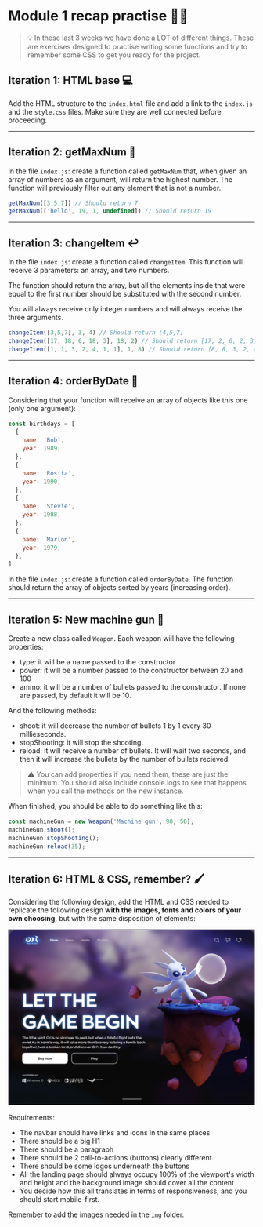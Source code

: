 # Module 1 recap practise 💪🏼

> 💡 In these last 3 weeks we have done a LOT of different things. These are exercises designed to practise writing some functions and try to remember some CSS to get you ready for the project.

## Iteration 1: HTML base 💻

Add the HTML structure to the `index.html` file and add a link to the `index.js` and the `style.css` files. Make sure they are well connected before proceeding.

---

## Iteration 2: getMaxNum 🔢

In the file `index.js`: create a function called `getMaxNum` that, when given an array of numbers as an argument, will return the highest number. The function will previously filter out any element that is not a number. 

```js
getMaxNum([3,5,7]) // Should return 7
getMaxNum(['hello', 19, 1, undefined]) // Should return 19
```
---

## Iteration 3: changeItem ↩

In the file `index.js`: create a function called `changeItem`. This function will receive 3 parameters: an array, and two numbers. 

The function should return the array, but all the elements inside that were equal to the first number should be substituted with the second number.

You will always receive only integer numbers and will always receive the three arguments.

```js
changeItem([3,5,7], 3, 4) // Should return [4,5,7]
changeItem([17, 18, 6, 18, 3], 18, 2) // Should return [17, 2, 6, 2, 3];
changeItem([1, 1, 3, 2, 4, 1, 1], 1, 8) // Should return [8, 8, 3, 2, 4, 8, 8] 
```

---


## Iteration 4: orderByDate 📇

Considering that your function will receive an array of objects like this one (only one argument):

```js
const birthdays = [
  {
    name: 'Bob',
    year: 1989, 
  },
  {
    name: 'Rosita',
    year: 1990, 
  },
  {
    name: 'Stevie',
    year: 1988, 
  },
  {
    name: 'Marlon',
    year: 1979, 
  },
]
```
In the file `index.js`: create a function called `orderByDate`. The function should return the array of objects sorted by years (increasing order).

---

## Iteration 5: New machine gun 🔫

Create a new class called `Weapon`. Each weapon will have the following properties:
- type: it will be a name passed to the constructor
- power: it will be a number passed to the constructor between 20 and 100
- ammo: it will be a number of bullets passed to the constructor. If none are passed, by default it will be 10.

And the following methods:
- shoot: it will decrease the number of bullets 1 by 1 every 30 millieseconds.
- stopShooting: it will stop the shooting.
- reload: it will receive a number of bullets. It will wait two seconds, and then it will increase the bullets by the number of bullets recieved.

> ⚠️ You can add properties if you need them, these are just the minimum. You should also include console.logs to see that happens when you call the methods on the new instance.

When finished, you should be able to do something like this:
```js
const machineGun = new Weapon('Machine gun', 90, 50);
machineGun.shoot();
machineGun.stopShooting();
machineGun.reload(35);
```

---


## Iteration 6: HTML & CSS, remember? 🖌️

Considering the following design, add the HTML and CSS needed to replicate the following design **with the images, fonts and colors of your own choosing**, but with the same disposition of elements:

![](img/landing.png)

Requirements:

- The navbar should have links and icons in the same places
- There should be a big H1
- There should be a paragraph
- There should be 2 call-to-actions (buttons) clearly different
- There should be some logos underneath the buttons
- All the landing page should always occupy 100% of the viewport's width and height and the background image should cover all the content
- You decide how this all translates in terms of responsiveness, and you should start mobile-first.

Remember to add the images needed in the `img` folder.
